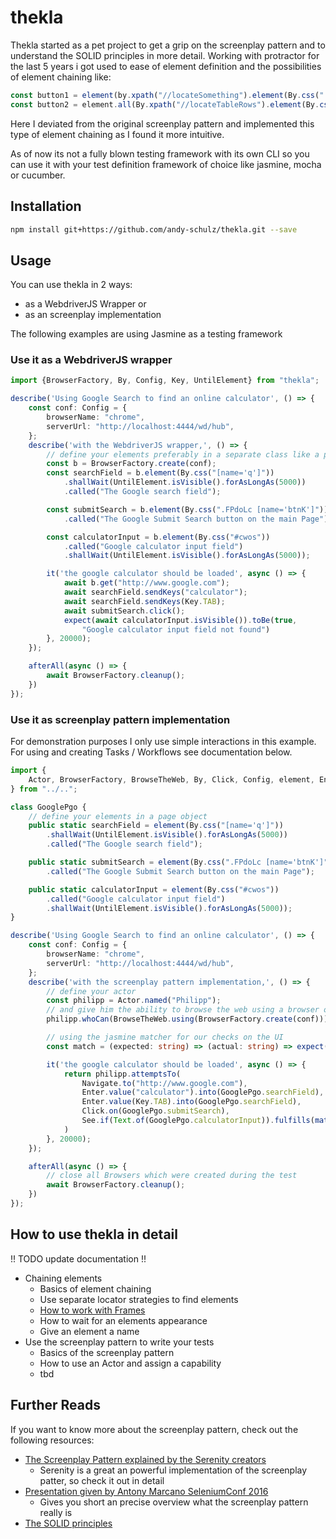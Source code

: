 # thekla
Thekla started as a pet project to get a grip on the screenplay pattern and to understand the SOLID principles in more detail. Working with protractor for the last 5 years i got used to ease of element definition and the possibilities of element chaining like:

```typescript
const button1 = element(by.xpath("//locateSomething").element(By.css(".locateSomethingElse");
const button2 = element.all(By.xpath("//locateTableRows").element(By.css(".locateSubElement");
```
Here I deviated from the original screenplay pattern and implemented this type of element chaining as I found it more intuitive.

As of now its not a fully blown testing framework with its own CLI so you can use it with your test definition framework of choice like jasmine, mocha or cucumber.

## Installation 
```sh
npm install git+https://github.com/andy-schulz/thekla.git --save
```
## Usage
You can use thekla in 2 ways:
* as a WebdriverJS Wrapper or
* as an screenplay implementation

The following examples are using Jasmine as a testing framework

### Use it as a WebdriverJS wrapper
```typescript
import {BrowserFactory, By, Config, Key, UntilElement} from "thekla";

describe('Using Google Search to find an online calculator', () => {
    const conf: Config = {
        browserName: "chrome",
        serverUrl: "http://localhost:4444/wd/hub",
    };
    describe('with the WebdriverJS wrapper,', () => {
        // define your elements preferably in a separate class like a page object
        const b = BrowserFactory.create(conf);
        const searchField = b.element(By.css("[name='q']"))
            .shallWait(UntilElement.isVisible().forAsLongAs(5000))
            .called("The Google search field");

        const submitSearch = b.element(By.css(".FPdoLc [name='btnK']"))
            .called("The Google Submit Search button on the main Page");

        const calculatorInput = b.element(By.css("#cwos"))
            .called("Google calculator input field")
            .shallWait(UntilElement.isVisible().forAsLongAs(5000));

        it('the google calculator should be loaded', async () => {
            await b.get("http://www.google.com");
            await searchField.sendKeys("calculator");
            await searchField.sendKeys(Key.TAB);
            await submitSearch.click();
            expect(await calculatorInput.isVisible()).toBe(true,
                "Google calculator input field not found")
        }, 20000);
    });

    afterAll(async () => {
        await BrowserFactory.cleanup();
    })
});
```
### Use it as screenplay pattern implementation

For demonstration purposes I only use simple interactions in this example. For using and creating Tasks / Workflows see documentation below.
````typescript
import {
    Actor, BrowserFactory, BrowseTheWeb, By, Click, Config, element, Enter, Key, Navigate, See, Text, UntilElement
} from "../..";

class GooglePgo {
    // define your elements in a page object
    public static searchField = element(By.css("[name='q']"))
        .shallWait(UntilElement.isVisible().forAsLongAs(5000))
        .called("The Google search field");

    public static submitSearch = element(By.css(".FPdoLc [name='btnK']"))
        .called("The Google Submit Search button on the main Page");

    public static calculatorInput = element(By.css("#cwos"))
        .called("Google calculator input field")
        .shallWait(UntilElement.isVisible().forAsLongAs(5000));
}
````
```typescript
describe('Using Google Search to find an online calculator', () => {
    const conf: Config = {
        browserName: "chrome",
        serverUrl: "http://localhost:4444/wd/hub",
    };
    describe('with the screenplay pattern implementation,', () => {
        // define your actor
        const philipp = Actor.named("Philipp");
        // and give him the ability to browse the web using a browser of your choice
        philipp.whoCan(BrowseTheWeb.using(BrowserFactory.create(conf)));

        // using the jasmine matcher for our checks on the UI
        const match = (expected: string) => (actual: string) => expect(actual).toEqual(expected);

        it('the google calculator should be loaded', async () => {
            return philipp.attemptsTo(
                Navigate.to("http://www.google.com"),
                Enter.value("calculator").into(GooglePgo.searchField),
                Enter.value(Key.TAB).into(GooglePgo.searchField),
                Click.on(GooglePgo.submitSearch),
                See.if(Text.of(GooglePgo.calculatorInput)).fulfills(match("0"))
            )
        }, 20000);
    });

    afterAll(async () => {
        // close all Browsers which were created during the test
        await BrowserFactory.cleanup();
    })
});
```

## How to use thekla in detail
!! TODO update documentation !!
* Chaining elements
  * Basics of element chaining
  * Use separate locator strategies to find elements
  * [How to work with Frames](docs/creating_elements/WORKING_WITH_FRAMES.md)
  * How to wait for an elements appearance
  * Give an element a name
* Use the screenplay pattern to write your tests
  * Basics of the screenplay pattern
  * How to use an Actor and assign a capability
  * tbd


## Further Reads 
If you want to know more about the screenplay pattern, check out the following resources:
* [The Screenplay Pattern explained by the Serenity creators](https://serenity-js.org/design/screenplay-pattern.html)
  * Serenity is a great an powerful implementation of the screenplay patter, so check it out in detail
* [Presentation given by Antony Marcano SeleniumConf 2016](https://www.youtube.com/watch?v=8f8tdZBvAbI)
  * Gives you short an precise overview what the screenplay pattern really is
* [The SOLID principles](https://en.wikipedia.org/wiki/SOLID)
